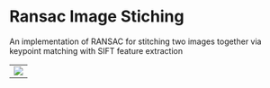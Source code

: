# Ransac Image Stiching
An implementation of RANSAC for stitching two images together via keypoint matching with SIFT feature extraction

<div>
    <table width = 100%>
        <tr>
            <td width = 100%>
                <img src="Test Image Outputs/yosemite_pano.png"></img>
            </td>
        </tr>
    </table>
</div>
